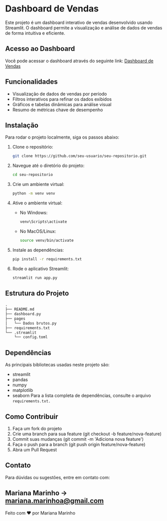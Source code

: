 # Dashboard de Vendas

Este projeto é um dashboard interativo de vendas desenvolvido usando Streamlit. O dashboard permite a visualização e análise de dados de vendas de forma intuitiva e eficiente.

## Acesso ao Dashboard

Você pode acessar o dashboard através do seguinte link:
[Dashboard de Vendas](https://mariana-marinho-dashboard-vendas.streamlit.app/)

## Funcionalidades

- Visualização de dados de vendas por período
- Filtros interativos para refinar os dados exibidos
- Gráficos e tabelas dinâmicas para análise visual
- Resumo de métricas chave de desempenho

## Instalação

Para rodar o projeto localmente, siga os passos abaixo:

1. Clone o repositório:
    ```sh
    git clone https://github.com/seu-usuario/seu-repositorio.git
    ```

2. Navegue até o diretório do projeto:
    ```sh
    cd seu-repositorio
    ```

3. Crie um ambiente virtual:
    ```sh
    python -m venv venv
    ```

4. Ative o ambiente virtual:
    - No Windows:
        ```sh
        venv\Scripts\activate
        ```
    - No MacOS/Linux:
        ```sh
        source venv/bin/activate
        ```

5. Instale as dependências:
    ```sh
    pip install -r requirements.txt
    ```

6. Rode o aplicativo Streamlit:
    ```sh
    streamlit run app.py
    ```

## Estrutura do Projeto

```markdown
.
├── README.md
├── dashboard.py
├── pages
│   └── Dados brutos.py
├── requirements.txt
└── .streamlit
    └── config.toml
```

## Dependências
As principais bibliotecas usadas neste projeto são:

- streamlit
- pandas
- numpy
- matplotlib
- seaborn
Para a lista completa de dependências, consulte o arquivo `requirements.txt.`

## Como Contribuir
1. Faça um fork do projeto
2. Crie uma branch para sua feature (git checkout -b feature/nova-feature)
3. Commit suas mudanças (git commit -m 'Adiciona nova feature')
4. Faça o push para a branch (git push origin feature/nova-feature)
5. Abra um Pull Request

## Contato
Para dúvidas ou sugestões, entre em contato com:

Mariana Marinho ->
mariana.marinhoa@gmail.com
---
Feito com ❤️ por Mariana Marinho
